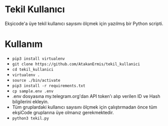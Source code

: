 # Tekil Kullanıcı

Ekşicode'a üye tekil kullanıcı sayısını ölçmek için yazılmış bir Python scripti.

# Kullanım

- `pip3 install virtualenv`
- `git clone https://github.com/AtakanErmis/tekil_kullanici`
- `cd tekil_kullanici`
- `virtualenv .`
- `source ./bin/activate`
- `pip3 install -r requirements.txt`
- `cp sample.env .env`
- .env dosyasına my.telegram.org'dan API token'ı alıp verilen ID ve Hash bilgilerini ekleyin.
- Tüm gruplardaki kullanıcı sayısını ölçmek için çalıştırmadan önce tüm ekşiCode gruplarına üye olmanız gerekmektedir.
- `python3 tekil.py`

